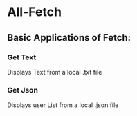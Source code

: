# All-Fetch
## Basic Applications of Fetch:

### Get Text
Displays Text from a local .txt file

### Get Json
Displays user List from a local .json file
